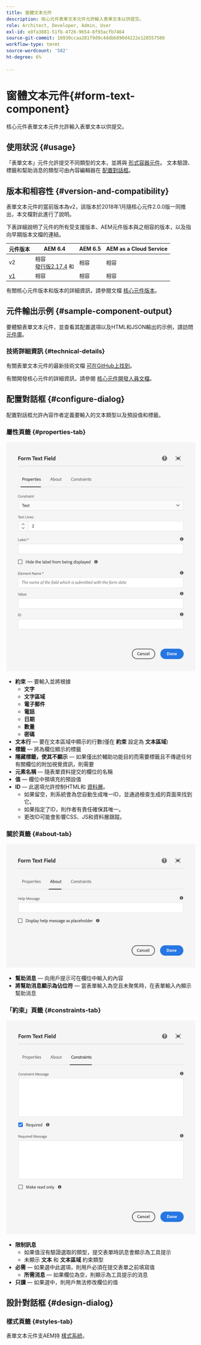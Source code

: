 ```yaml
---
title: 窗體文本元件
description: 核心元件表單文本元件允許輸入表單文本以供提交。
role: Architect, Developer, Admin, User
exl-id: e8fa3881-51fb-4726-9654-8f93acfb7464
source-git-commit: 16930ccaa281f9d9c4ddbb890d4222e128557580
workflow-type: tm+mt
source-wordcount: '582'
ht-degree: 6%

---
```


# 窗體文本元件{#form-text-component}

核心元件表單文本元件允許輸入表單文本以供提交。

## 使用狀況 {#usage}

「表單文本」元件允許提交不同類型的文本，並將與 [形式容器元件](form-container.md)。 文本驗證、標籤和幫助消息的類型可由內容編輯器在 [配置對話框](#configure-dialog)。

## 版本和相容性 {#version-and-compatibility}

表單文本元件的當前版本為v2，該版本於2018年1月隨核心元件2.0.0版一同推出，本文檔對此進行了說明。

下表詳細說明了元件的所有受支援版本、AEM元件版本與之相容的版本，以及指向早期版本文檔的連結。

| 元件版本 | AEM 6.4 | AEM 6.5 | AEM as a Cloud Service  |
|--- |--- |--- |---|
| v2 | 相容<br>[發行版2.17.4](/help/versions.md) 和 | 相容 | 相容 |
| [v1](/help/components/v1/form-text-v1.md) | 相容 | 相容 | 相容 |

有關核心元件版本和版本的詳細資訊，請參閱文檔 [核心元件版本](/help/versions.md)。

## 元件輸出示例 {#sample-component-output}

要體驗表單文本元件，並查看其配置選項以及HTML和JSON輸出的示例，請訪問 [元件庫](https://adobe.com/go/aem_cmp_library_form_text)。

### 技術詳細資訊 {#technical-details}

有關表單文本元件的最新技術文檔 [可在GitHub上找到](https://adobe.com/go/aem_cmp_tech_form_text_v2)。

有關開發核心元件的詳細資訊，請參閱 [核心元件開發人員文檔](/help/developing/overview.md)。

## 配置對話框 {#configure-dialog}

配置對話框允許內容作者定義要輸入的文本類型以及預設值和標籤。

### 屬性頁籤 {#properties-tab}

![「屬性」頁籤](/help/assets/form-text-edit-properties.png)

* **約束**  — 要輸入並將根據
   * **文字**
   * **文字區域**
   * **電子郵件**
   * **電話**
   * **日期**
   * **數量**
   * **密碼**
* **文本行**  — 要在文本區域中顯示的行數(僅在 **約束** 設定為 **文本區域**)
* **標籤**  — 將為欄位顯示的標籤
* **隱藏標籤，使其不顯示**  — 如果僅出於輔助功能目的而需要標籤且不傳遞任何有關欄位的附加視覺資訊，則需要
* **元素名稱**  — 隨表單資料提交的欄位的名稱
* **值**  — 欄位中預填充的預設值
* **ID**  — 此選項允許控制HTML和 [資料層](/help/developing/data-layer/overview.md)。
   * 如果留空，則系統會為您自動生成唯一ID，並通過檢查生成的頁面來找到它。
   * 如果指定了ID，則作者有責任確保其唯一。
   * 更改ID可能會影響CSS、JS和資料層跟蹤。

### 關於頁籤 {#about-tab}

![關於頁籤](/help/assets/form-text-edit-about.png)

* **幫助消息**  — 向用戶提示可在欄位中輸入的內容
* **將幫助消息顯示為佔位符**  — 當表單輸入為空且未聚焦時，在表單輸入內顯示幫助消息

### 「約束」頁籤 {#constraints-tab}

![「約束」頁籤](/help/assets/form-text-edit-constraints.png)

* **限制訊息**
   * 如果值沒有驗證選取的類型，提交表單時訊息會顯示為工具提示
   * 未顯示 **文本** 和 **文本區域** 約束類型
* **必需**  — 如果選中此選項，則用戶必須在提交表單之前填寫值
   * **所需消息**  — 如果欄位為空，則顯示為工具提示的消息
* **只讀**  — 如果選中，則用戶無法修改欄位的值

## 設計對話框 {#design-dialog}

### 樣式頁籤 {#styles-tab}

表單文本元件支AEM持 [樣式系統](/help/get-started/authoring.md#component-styling)。
